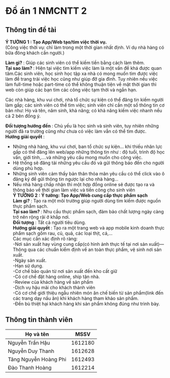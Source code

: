 # Đồ án 1 NMCNTT 2

## Thông tin đề tài
<B> Ý TƯỞNG 1  : Tạo App/Web tạo/tìm việc thời vụ. </B> <BR>
(Công việc thời vụ: chỉ làm trong một thời gian nhất định. Ví dụ nhà hàng có bữa đông khách cần người.)<BR>

<B> Làm gì? </B> : Giúp các sinh viên có thể kiếm tiền bằng cách làm thêm.<BR>
<B> Tại sao làm? </B> : Hiện tại việc tìm kiếm việc làm là một vấn đề khá được quan tâm.Các sinh viên, học sinh học tập xa nhà có mong muốn tìm được việc làm để trang trải việc học cũng như giúp đỡ gia đình. Tuy nhiên nếu việc làm full-time hoặc part-time có thể không thuận tiện về mặt thời gian thì web còn giúp các bạn tìm các công việc tạm thời và ngắn hạn. 

Các nhà hàng, khu vui chơi, nhà tổ chức sự kiện có thể đăng tin kiếm người làm gấp; các sinh viên có thể tìm việc; sinh viên chỉ cần một số thông tin cơ bản như: Họ và tên, năm sinh, khả năng; có khả năng kiếm việc nhanh nếu cả 2 bên đồng ý.<BR>

<B> Đối tượng hướng đến </B> : Chủ yếu là học sinh và sinh viên, tuy nhiên những người đã ra trường cũng như chưa có việc làm vẫn có thể tìm được. <BR>
<B> Hướng giải quyết </B> : 
- Những nhà hàng, khu vui chơi, ban tổ chức sự kiện... khi thiếu nhân lực gấp có thể đăng lên web/app những thông tin như : độ tuổi, trình độ học vấn, giới tính,....và những yêu cầu mong muốn cho công việc. 
- Hệ thống sẽ đăng tải những yêu cầu đó và gửi thông báo đến cho người dùng phù hợp. 
- Những sinh viên cảm thấy bản thân thỏa mãn yêu cầu có thể click vào ô đăng ký để gửi thông tin ngược lại cho nhà hàng...
- Nếu nhà hàng chấp nhận thì một hợp đồng online sẽ được tạo ra và thông báo về thời gian làm việc và tiền công cho sinh viên <BR>
<B> Ý TƯỞNG 2 : Ý tưởng: Tạo App/Web cung cấp thực phẩm sạch </B> <BR>
<B> Làm gì? </B> : Tạo ra một môi trường giúp người dùng tìm kiếm được nguồn thực phẩm sạch.<BR>
<B> Tại sao làm? </B> : Nhu cầu thực phẩm sạch, đảm bảo chất lượng ngày càng trở nên rộng rãi ở khắp nơi. <BR>
<B> Đối tượng </B> : Tất cả người tiêu dùng.<BR>
<B> Hướng giải quyết </B> : Tạo ra một trang web và app mobile kinh doanh thực phẩm sạch gồm rau, củ, quả, các loại thịt, cá,...<BR>
Các mục cần xác định rõ ràng:<BR>
-Nơi sản xuất hay vùng cung cấp(có hình ảnh thực tế tại nơi sản xuất)— Thông qua các chuẩn kiểm định về an toàn thực phẩm, vệ sinh nơi sản xuất.<BR>
-Ngày sản xuất.<BR>
-Hạn sử dụng.<BR>
-Cơ chế bảo quản từ nơi sản xuất đến kho cất giữ<BR>
-Có cơ chế đặt hàng online, ship tận nhà. <BR>
-Review của khách hàng về sản phẩm<BR>
-Dịch vụ hậu mãi cho khách thành viên<BR>
-Có cơ chế giới thiệu ngẫu nhiên món ăn chế biến từ sản phẩm(link đến các trang dạy nấu ăn) khi khách hàng tham khảo sản phẩm.<BR>
-Đền bù thiệt hại khách hàng khi sản phẩm không đúng như trình bày.<BR>

## Thông tin thành viên

Họ và tên | MSSV
------------ | -------------
Nguyễn Trần Hậu | 1612180
Nguyễn Duy Thanh | 1612628
Tăng Nguyễn Hoàng Phi | 1612493
Đào Thanh Hoàng | 1612214
